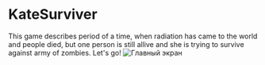 # KateSurviver
This game describes period of a time, when radiation has came to the world and people died, but one person is still allive and she is trying to survive against army of zombies. Let's go!
![Главный экран](https://user-images.githubusercontent.com/79207471/109629626-11713300-7b55-11eb-8947-73a8851f854d.png)


